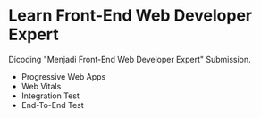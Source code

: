 # Learn Front-End Web Developer Expert
Dicoding "Menjadi Front-End Web Developer Expert" Submission.

- Progressive Web Apps
- Web Vitals
- Integration Test
- End-To-End Test